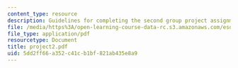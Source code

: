 ```yaml
---
content_type: resource
description: Guidelines for completing the second group project assignment.
file: /media/https%3A/open-learning-course-data-rc.s3.amazonaws.com/esd-04j-frameworks-and-models-in-engineering-systems-engineering-system-design-spring-2007/5dd2ff66a352c41cb1bf821ab435e8a9_project2.pdf
file_type: application/pdf
resourcetype: Document
title: project2.pdf
uid: 5dd2ff66-a352-c41c-b1bf-821ab435e8a9
---
```


